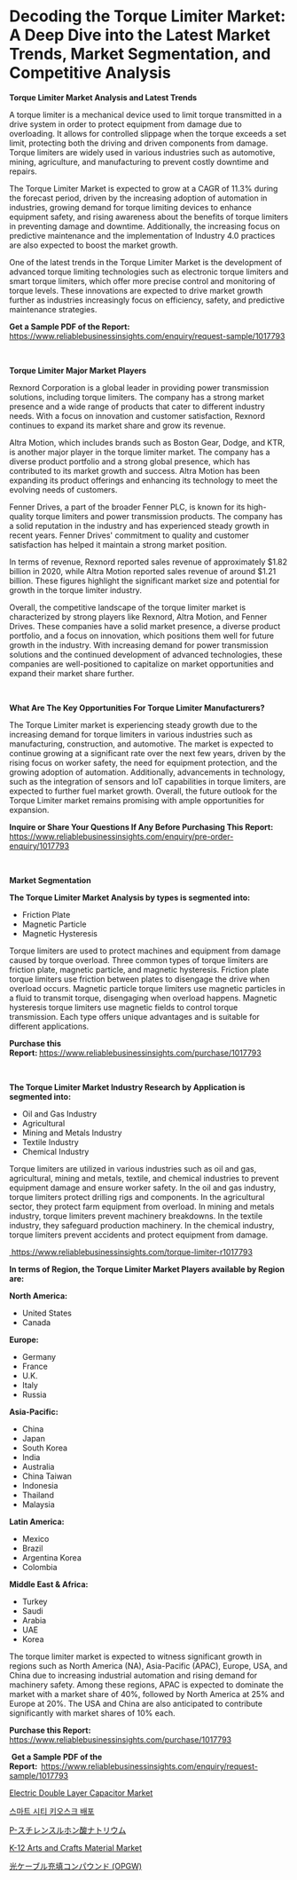 <p><h1>Decoding the Torque Limiter Market: A Deep Dive into the Latest Market Trends, Market Segmentation, and Competitive Analysis</h1></p><p><strong>Torque Limiter Market Analysis and Latest Trends</strong></p>
<p><p>A torque limiter is a mechanical device used to limit torque transmitted in a drive system in order to protect equipment from damage due to overloading. It allows for controlled slippage when the torque exceeds a set limit, protecting both the driving and driven components from damage. Torque limiters are widely used in various industries such as automotive, mining, agriculture, and manufacturing to prevent costly downtime and repairs.</p><p>The Torque Limiter Market is expected to grow at a CAGR of 11.3% during the forecast period, driven by the increasing adoption of automation in industries, growing demand for torque limiting devices to enhance equipment safety, and rising awareness about the benefits of torque limiters in preventing damage and downtime. Additionally, the increasing focus on predictive maintenance and the implementation of Industry 4.0 practices are also expected to boost the market growth.</p><p>One of the latest trends in the Torque Limiter Market is the development of advanced torque limiting technologies such as electronic torque limiters and smart torque limiters, which offer more precise control and monitoring of torque levels. These innovations are expected to drive market growth further as industries increasingly focus on efficiency, safety, and predictive maintenance strategies.</p></p>
<p><strong>Get a Sample PDF of the Report:&nbsp;</strong> <a href="https://www.reliablebusinessinsights.com/enquiry/request-sample/1017793">https://www.reliablebusinessinsights.com/enquiry/request-sample/1017793</a></p>
<p>&nbsp;</p>
<p><strong>Torque Limiter Major Market Players</strong></p>
<p><p>Rexnord Corporation is a global leader in providing power transmission solutions, including torque limiters. The company has a strong market presence and a wide range of products that cater to different industry needs. With a focus on innovation and customer satisfaction, Rexnord continues to expand its market share and grow its revenue.</p><p>Altra Motion, which includes brands such as Boston Gear, Dodge, and KTR, is another major player in the torque limiter market. The company has a diverse product portfolio and a strong global presence, which has contributed to its market growth and success. Altra Motion has been expanding its product offerings and enhancing its technology to meet the evolving needs of customers.</p><p>Fenner Drives, a part of the broader Fenner PLC, is known for its high-quality torque limiters and power transmission products. The company has a solid reputation in the industry and has experienced steady growth in recent years. Fenner Drives' commitment to quality and customer satisfaction has helped it maintain a strong market position.</p><p>In terms of revenue, Rexnord reported sales revenue of approximately $1.82 billion in 2020, while Altra Motion reported sales revenue of around $1.21 billion. These figures highlight the significant market size and potential for growth in the torque limiter industry.</p><p>Overall, the competitive landscape of the torque limiter market is characterized by strong players like Rexnord, Altra Motion, and Fenner Drives. These companies have a solid market presence, a diverse product portfolio, and a focus on innovation, which positions them well for future growth in the industry. With increasing demand for power transmission solutions and the continued development of advanced technologies, these companies are well-positioned to capitalize on market opportunities and expand their market share further.</p></p>
<p>&nbsp;</p>
<p><strong>What Are The Key Opportunities For Torque Limiter Manufacturers?</strong></p>
<p><p>The Torque Limiter market is experiencing steady growth due to the increasing demand for torque limiters in various industries such as manufacturing, construction, and automotive. The market is expected to continue growing at a significant rate over the next few years, driven by the rising focus on worker safety, the need for equipment protection, and the growing adoption of automation. Additionally, advancements in technology, such as the integration of sensors and IoT capabilities in torque limiters, are expected to further fuel market growth. Overall, the future outlook for the Torque Limiter market remains promising with ample opportunities for expansion.</p></p>
<p><strong>Inquire or Share Your Questions If Any Before Purchasing This Report:</strong> <a href="https://www.reliablebusinessinsights.com/enquiry/pre-order-enquiry/1017793">https://www.reliablebusinessinsights.com/enquiry/pre-order-enquiry/1017793</a></p>
<p>&nbsp;</p>
<p><strong>Market Segmentation</strong></p>
<p><strong>The Torque Limiter Market Analysis by types is segmented into:</strong></p>
<p><ul><li>Friction Plate</li><li>Magnetic Particle</li><li>Magnetic Hysteresis</li></ul></p>
<p><p>Torque limiters are used to protect machines and equipment from damage caused by torque overload. Three common types of torque limiters are friction plate, magnetic particle, and magnetic hysteresis. Friction plate torque limiters use friction between plates to disengage the drive when overload occurs. Magnetic particle torque limiters use magnetic particles in a fluid to transmit torque, disengaging when overload happens. Magnetic hysteresis torque limiters use magnetic fields to control torque transmission. Each type offers unique advantages and is suitable for different applications.</p></p>
<p><strong>Purchase this Report:&nbsp;</strong><a href="https://www.reliablebusinessinsights.com/purchase/1017793">https://www.reliablebusinessinsights.com/purchase/1017793</a></p>
<p>&nbsp;</p>
<p><strong>The Torque Limiter Market Industry Research by Application is segmented into:</strong></p>
<p><ul><li>Oil and Gas Industry</li><li>Agricultural</li><li>Mining and Metals Industry</li><li>Textile Industry</li><li>Chemical Industry</li></ul></p>
<p><p>Torque limiters are utilized in various industries such as oil and gas, agricultural, mining and metals, textile, and chemical industries to prevent equipment damage and ensure worker safety. In the oil and gas industry, torque limiters protect drilling rigs and components. In the agricultural sector, they protect farm equipment from overload. In mining and metals industry, torque limiters prevent machinery breakdowns. In the textile industry, they safeguard production machinery. In the chemical industry, torque limiters prevent accidents and protect equipment from damage.</p></p>
<p><a href="https://www.reliablebusinessinsights.com/torque-limiter-r1017793">&nbsp;https://www.reliablebusinessinsights.com/torque-limiter-r1017793</a></p>
<p><strong>In terms of Region, the Torque Limiter Market Players available by Region are:</strong></p>
<p>
    <p> <strong> North America: </strong>
        <ul>
            <li>United States</li>
            <li>Canada</li>
        </ul>
        </p> 
    <p> <strong> Europe: </strong>
        <ul>
            <li>Germany</li>
            <li>France</li>
            <li>U.K.</li>
            <li>Italy</li>
            <li>Russia</li>
        </ul>
        </p> 
    <p> <strong> Asia-Pacific: </strong>
        <ul>
            <li>China</li>
            <li>Japan</li>
            <li>South Korea</li>
            <li>India</li>
            <li>Australia</li>
            <li>China Taiwan</li>
            <li>Indonesia</li>
            <li>Thailand</li>
            <li>Malaysia</li>
        </ul>
        </p> 
    <p> <strong> Latin America: </strong>
        <ul>
            <li>Mexico</li>
            <li>Brazil</li>
            <li>Argentina Korea</li>
            <li>Colombia</li>
        </ul>
        </p> 
    <p> <strong> Middle East & Africa: </strong>
        <ul>
            <li>Turkey</li>
            <li>Saudi</li>
            <li>Arabia</li>
            <li>UAE</li>
            <li>Korea</li>
        </ul>
    </p>
    </p>
<p><p>The torque limiter market is expected to witness significant growth in regions such as North America (NA), Asia-Pacific (APAC), Europe, USA, and China due to increasing industrial automation and rising demand for machinery safety. Among these regions, APAC is expected to dominate the market with a market share of 40%, followed by North America at 25% and Europe at 20%. The USA and China are also anticipated to contribute significantly with market shares of 10% each.</p></p>
<p><strong>Purchase this Report: </strong><a href="https://www.reliablebusinessinsights.com/purchase/1017793">https://www.reliablebusinessinsights.com/purchase/1017793</a></p>
<p>&nbsp;<strong>Get a Sample PDF of the Report:&nbsp;&nbsp;</strong><a href="https://www.reliablebusinessinsights.com/enquiry/request-sample/1017793">https://www.reliablebusinessinsights.com/enquiry/request-sample/1017793</a></p>
<p><strong></strong></p>
<p><p><a href="https://github.com/jerrycopelandthomaswsqd8q/Market-Research-Report-List-2/blob/main/electric-double-layer-capacitor-market.md">Electric Double Layer Capacitor Market</a></p><p><a href="https://github.com/BrettWeberrt8767765/Market-Research-Report-List-1/blob/main/902529580476.md">스마트 시티 키오스크 배포</a></p><p><a href="https://github.com/hilmi-2a/Market-Research-Report-List-1/blob/main/247484487489.md">P-スチレンスルホン酸ナトリウム</a></p><p><a href="https://issuu.com/reportprime-2/docs/k-12-arts-and-crafts-material-market-size-2030.ppt">K-12 Arts and Crafts Material Market</a></p><p><a href="https://github.com/Sophiaard2003/Market-Research-Report-List-1/blob/main/805655287490.md">光ケーブル充填コンパウンド (OPGW)</a></p></p>